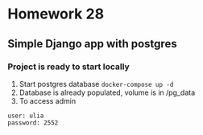 # Homework 28
## Simple Django app with postgres

### Project is ready to start locally

1. Start postgres database `docker-compose up -d`
2. Database is already populated, volume is in /pg_data
3. To access admin
```
user: ulia
password: 2552
```